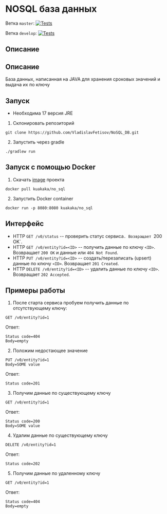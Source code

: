 # NOSQL база данных
Ветка `master`:
[![Tests](https://github.com/VladislavFetisov/NoSQL_DB/actions/workflows/tests.yml/badge.svg?branch=master)](https://github.com/VladislavFetisov/NoSQL_DB/actions/workflows/tests.yml)

Ветка `develop`:
[![Tests](https://github.com/VladislavFetisov/NoSQL_DB/actions/workflows/tests.yml/badge.svg?branch=develop)](https://github.com/VladislavFetisov/NoSQL_DB/actions/workflows/tests.yml)

## Описание
## Описание 
База данных, написанная на JAVA для хранения сроковых значений и выдача их по ключу
## Запуск
* Необходима 17 версия JRE
1. Склонировать репозиторий
```
git clone https://github.com/VladislavFetisov/NoSQL_DB.git
```
2. Запустить через gradle
```
./gradlew run
```
## Запуск c помощью Docker
1. Скачать [image](https://hub.docker.com/r/kuakaka/no_sql) проекта
```
docker pull kuakaka/no_sql
```
2. Запустить Docker container
```
docker run -p 8080:8080 kuakaka/no_sql 
```
## Интерфейс
* HTTP `GET /v0/status` -- проверить статус сервиса`. Возвращает `200 OK`.
* HTTP `GET /v0/entity?id=<ID>` -- получить данные по ключу `<ID>`. Возвращает `200 OK` и данные или `404 Not Found`.
* HTTP `PUT /v0/entity?id=<ID>` -- создать/перезаписать (upsert) данные по ключу `<ID>`. Возвращает `201 Created`.
* HTTP `DELETE /v0/entity?id=<ID>` -- удалить данные по ключу `<ID>`. Возвращает `202 Accepted`.
## Примеры работы
1. После старта сервиса пробуем получить данные по отсутствующему ключу:
```
GET /v0/entity?id=1
```
Ответ:
```
Status code=404
Body=empty
```
2. Положим недостающее значение
```
PUT /v0/entity?id=1
Body=SOME value
```
Ответ:
```
Status code=201
```
3. Получим данные по существующему ключу
```
GET /v0/entity?id=1
```
Ответ:
```
Status code=200
Body=SOME value
```
4. Удалим данные по существующему ключу
```
DELETE /v0/entity?id=1
```
Ответ:
```
Status code=202
```
5. Получим данные по удаленному ключу
```
GET /v0/entity?id=1
```
Ответ:
```
Status code=404
Body=empty
```
